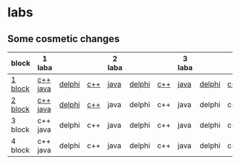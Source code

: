 # labs
## Some cosmetic changes


| block                        |                                                                                              1 laba                                |                                                   |                                                                            |              2 laba                                    |                                                   |                                                                            |  3 laba                                                 |                                                   |                                                                            |  4 laba                                                 |                                                   |
|------------------------------|------------------------------------------------------------------------------------------------------------------------------------|---------------------------------------------------|----------------------------------------------------------------------------|--------------------------------------------------------|---------------------------------------------------|----------------------------------------------------------------------------|---------------------------------------------------------|---------------------------------------------------|----------------------------------------------------------------------------|---------------------------------------------------------|---------------------------------------------------|
| <a href="1block">1 block</a> | <a href="1block/1/C++/ConsoleApplication1/ConsoleApplication1.cpp">c++</a>  <a href="1block/1/Java/project/src/Main.java">java</a> | <a href="1block/1/Delphi/Project1.dpr">delphi</a> | <a href="1block/2/C++/ConsoleApplication1/ConsoleApplication1.cpp">c++</a> | <a href="1block/2/Java/project/src/Main.java">java</a> | <a href="1block/2/Delphi/Project1.dpr">delphi</a> | <a href="1block/3/C++/ConsoleApplication1/ConsoleApplication1.cpp">c++</a> | <a href="1block/3/Java/untitled/src/Main.java">java</a> | <a href="1block/3/Delphi/Project1.dpr">delphi</a> | <a href="1block/4/C++/ConsoleApplication1/ConsoleApplication1.cpp">c++</a> | <a href="1block/4/Java/untitled/src/Main.java">java</a> | <a href="1block/4/Delphi/Project1.dpr">delphi</a> |
| <a href="2block">2 block</a> | <a href="2block/1/c++/ConsoleApplication1/ConsoleApplication1.cpp">c++</a>  <a href="2block/1/Java/project/src/Main.java">java</a> | <a href="2block/1/Delphi/Project2.dpr">delphi</a> | <a href="2block/2/C++/ConsoleApplication1/ConsoleApplication1.cpp">c++</a> | java                                                   |    delphi                                         | c++                                                                        | java                                                    | delphi                                            |  c++                                                                       |   java                                                  |  delphi                                           |
| 3 block                      | c++                                                                         java                                                   | delphi                                            |    c++                                                                     | java                                                   | delphi                                            | c++                                                                        | java                                                    | delphi                                            |  c++                                                                       |   java                                                  |  delphi                                           |
| 4 block                      | c++                                                                         java                                                   | delphi                                            |   c++                                                                      | java                                                   | delphi                                            | c++                                                                        | java                                                    | delphi                                            |  c++                                                                       |   java                                                  |  delphi                                           |
